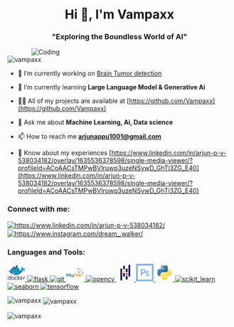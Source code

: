<h1 align="center">Hi 👋, I'm Vampaxx</h1>
<h3 align="center">"Exploring the Boundless World of AI"</h3>
<img align= "right" width="450" alt="Coding" src="https://www.sciencenews.org/wp-content/uploads/2023/04/040823_chatgpt_feat.gif">

<p align="left"> <img src="https://komarev.com/ghpvc/?username=vampaxx&label=Profile%20views&color=0e75b6&style=flat" alt="vampaxx" /> </p>

- 🔭 I’m currently working on [Brain Tumor detection](https://github.com/Vampaxx/brain_tumor_Unet)

- 🌱 I’m currently learning **Large Language Model & Generative Ai**

- 👨‍💻 All of my projects are available at [https://github.com/Vampaxx](https://github.com/Vampaxx)

- 💬 Ask me about **Machine Learning, Ai, Data science**

- 📫 How to reach me **arjunappu1001@gmail.com**

- 📄 Know about my experiences [https://www.linkedin.com/in/arjun-p-v-538034182/overlay/1635536378598/single-media-viewer/?profileId=ACoAACsTMPwBVIruwp3uzeNSywD_GhTi3ZG_E40](https://www.linkedin.com/in/arjun-p-v-538034182/overlay/1635536378598/single-media-viewer/?profileId=ACoAACsTMPwBVIruwp3uzeNSywD_GhTi3ZG_E40)

<h3 align="left">Connect with me:</h3>
<p align="left">
<a href="https://linkedin.com/in/https://www.linkedin.com/in/arjun-p-v-538034182/" target="blank"><img align="center" src="https://raw.githubusercontent.com/rahuldkjain/github-profile-readme-generator/master/src/images/icons/Social/linked-in-alt.svg" alt="https://www.linkedin.com/in/arjun-p-v-538034182/" height="30" width="40" /></a>
<a href="https://instagram.com/https://www.instagram.com/dream_.walker/" target="blank"><img align="center" src="https://raw.githubusercontent.com/rahuldkjain/github-profile-readme-generator/master/src/images/icons/Social/instagram.svg" alt="https://www.instagram.com/dream_.walker/" height="30" width="40" /></a>
</p>

<h3 align="left">Languages and Tools:</h3>

<p align="left"> <a href="https://www.docker.com/" target="_blank" rel="noreferrer"> <img src="https://raw.githubusercontent.com/devicons/devicon/master/icons/docker/docker-original-wordmark.svg" alt="docker" width="40" height="40"/> </a> <a href="https://flask.palletsprojects.com/" target="_blank" rel="noreferrer"> <img src="https://www.vectorlogo.zone/logos/pocoo_flask/pocoo_flask-icon.svg" alt="flask" width="40" height="40"/> </a> <a href="https://git-scm.com/" target="_blank" rel="noreferrer"> <img src="https://www.vectorlogo.zone/logos/git-scm/git-scm-icon.svg" alt="git" width="40" height="40"/> </a> <a href="https://www.mysql.com/" target="_blank" rel="noreferrer"> <img src="https://raw.githubusercontent.com/devicons/devicon/master/icons/mysql/mysql-original-wordmark.svg" alt="mysql" width="40" height="40"/> </a> <a href="https://opencv.org/" target="_blank" rel="noreferrer"> <img src="https://www.vectorlogo.zone/logos/opencv/opencv-icon.svg" alt="opencv" width="40" height="40"/> </a> <a href="https://pandas.pydata.org/" target="_blank" rel="noreferrer"> <img src="https://raw.githubusercontent.com/devicons/devicon/2ae2a900d2f041da66e950e4d48052658d850630/icons/pandas/pandas-original.svg" alt="pandas" width="40" height="40"/> </a> <a href="https://www.photoshop.com/en" target="_blank" rel="noreferrer"> <img src="https://raw.githubusercontent.com/devicons/devicon/master/icons/photoshop/photoshop-line.svg" alt="photoshop" width="40" height="40"/> </a> <a href="https://www.python.org" target="_blank" rel="noreferrer"> <img src="https://raw.githubusercontent.com/devicons/devicon/master/icons/python/python-original.svg" alt="python" width="40" height="40"/> </a> <a href="https://scikit-learn.org/" target="_blank" rel="noreferrer"> <img src="https://upload.wikimedia.org/wikipedia/commons/0/05/Scikit_learn_logo_small.svg" alt="scikit_learn" width="40" height="40"/> </a> <a href="https://seaborn.pydata.org/" target="_blank" rel="noreferrer"> <img src="https://seaborn.pydata.org/_images/logo-mark-lightbg.svg" alt="seaborn" width="40" height="40"/> </a> <a href="https://www.tensorflow.org" target="_blank" rel="noreferrer"> <img src="https://www.vectorlogo.zone/logos/tensorflow/tensorflow-icon.svg" alt="tensorflow" width="40" height="40"/> </a> </p>

<p><img align="left" src="https://github-readme-stats.vercel.app/api/top-langs?username=vampaxx&show_icons=true&locale=en&layout=compact" alt="vampaxx" /></p>

<p>&nbsp;<img align="center" src="https://github-readme-stats.vercel.app/api?username=vampaxx&show_icons=true&locale=en" alt="vampaxx" /></p>

<p><img align="center" src="https://github-readme-streak-stats.herokuapp.com/?user=vampaxx&" alt="vampaxx" /></p>

